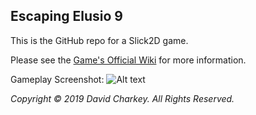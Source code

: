 ## Escaping Elusio 9
This is the GitHub repo for a Slick2D game.

Please see the [Game's Official Wiki](https://github.com/DavoDC/SlickGame/wiki) for more information.

Gameplay Screenshot:
![Alt text](https://github.com/DavoDC/SlickGame/blob/master/Documents/Screenshot.png?raw=true "Gameplay Screenshot")


_Copyright © 2019 David Charkey. All Rights Reserved._
